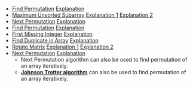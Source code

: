 
* [Find Permutation](https://www.interviewbit.com/problems/find-permutation/) 
  [Explanation](https://leetcode.com/articles/find-permutation/)
* [Maximum Unsorted Subarray](https://www.interviewbit.com/problems/maximum-unsorted-subarray/) 
  [Explanation 1](https://medium.com/@jatingrover1358/maximum-unsorted-subarray-e186bbf2d40e) 
  [Explanation 2](https://leetcode.com/articles/shortest-unsorted-continous-subarray/#)
* [Next Permutation](https://www.interviewbit.com/problems/next-permutation/) 
  [Explanation](https://leetcode.com/articles/next-permutation/#)
* [Find Permutation](https://www.interviewbit.com/problems/find-permutation/) 
  [Explanation](https://leetcode.com/articles/find-permutation/#)
* [First Missing Integer](https://www.interviewbit.com/problems/first-missing-integer/) 
  [Explanation](https://leetcode.com/problems/first-missing-positive/discuss/17071/My-short-c%2B%2B-solution-O(1)-space-and-O(n)-time)
* [Find Duplicate in Array](https://www.interviewbit.com/problems/find-duplicate-in-array/)
  [Explanation](https://leetcode.com/problems/find-the-duplicate-number/solution/)
* [Rotate Matrix](https://www.interviewbit.com/problems/rotate-matrix/)
  [Explanation 1](https://leetcode.com/problems/rotate-image/discuss/18872/A-common-method-to-rotate-the-image)
  [Explanation 2](https://stackoverflow.com/a/35438327/7283174)
* [Next Permutation](https://www.interviewbit.com/problems/next-permutation/)
  [Explanation](https://leetcode.com/problems/next-permutation/solution/)<br>
  * Next Permutation algorithm can also be used to find permutation of an array iteratively.
  * [**Johnson Trotter algorithm**](https://www.geeksforgeeks.org/johnson-trotter-algorithm/) can also be used to find permutation of an array iteratively.
  
